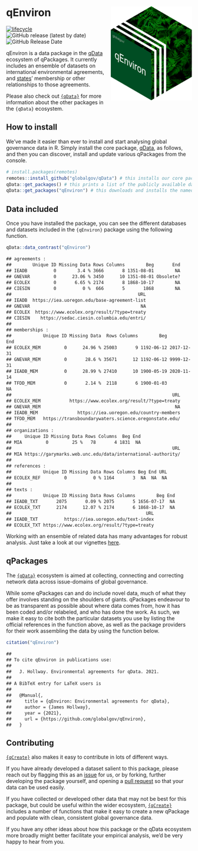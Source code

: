 
# qEnviron <img src="man/figures/qenviron_hexlogo.png" align="right" width="220"/>

<!-- badges: start -->

[![lifecycle](https://img.shields.io/badge/lifecycle-experimental-orange.svg)](https://www.tidyverse.org/lifecycle/#experimental)
![GitHub release (latest by
date)](https://img.shields.io/github/v/release/globalgov/qEnviron)
![GitHub Release
Date](https://img.shields.io/github/release-date/globalgov/qEnviron)
<!-- badges: end -->

qEnviron is a data package in the
[qData](https://github.com/globalgov/qData) ecosystem of qPackages. It
currently includes an ensemble of datasets on international
environmental agreements, and
[states](https://github.com/globalgov/qStates)’ membership or other
relationships to those agreements.

Please also check out [`{qData}`](https://github.com/globalgov) for more
information about the other packages in the `{qData}` ecosystem.

## How to install

We’ve made it easier than ever to install and start analysing global
governance data in R. Simply install the core package,
[qData](https://github.com/globalgov/qData), as follows, and then you
can discover, install and update various qPackages from the console.

``` r
# install.packages(remotes)
remotes::install_github("globalgov/qData") # this installs our core package, the only one you need to do independently
qData::get_packages() # this prints a list of the publicly available data packages currently available
qData::get_packages("qEnviron") # this downloads and installs the named package
```

## Data included

Once you have installed the package, you can see the different databases
and datasets included in the `{qEnviron}` package using the following
function.

``` r
qData::data_contrast("qEnviron")
```

    ## agreements :
    ##        Unique ID Missing Data Rows Columns        Beg       End
    ## IEADB          0        3.4 % 3666       8 1351-08-01        NA
    ## GNEVAR         0      23.06 % 3450      10 1351-08-01 Obsolete?
    ## ECOLEX         0       6.65 % 2174       8 1868-10-17        NA
    ## CIESIN         0          0 %  666       5       1868        NA
    ##                                                URL
    ## IEADB  https://iea.uoregon.edu/base-agreement-list
    ## GNEVAR                                          NA
    ## ECOLEX  https://www.ecolex.org/result/?type=treaty
    ## CIESIN    https://sedac.ciesin.columbia.edu/entri/
    ## 
    ## memberships :
    ##            Unique ID Missing Data  Rows Columns        Beg        End
    ## ECOLEX_MEM         0      24.96 % 25003       9 1192-06-12 2017-12-31
    ## GNEVAR_MEM         0       28.6 % 35671      12 1192-06-12 9999-12-31
    ## IEADB_MEM          0      28.99 % 27410      10 1900-05-19 2020-11-14
    ## TFDD_MEM           0       2.14 %  2118       6 1900-01-03         NA
    ##                                                             URL
    ## ECOLEX_MEM           https://www.ecolex.org/result/?type=treaty
    ## GNEVAR_MEM                                                   NA
    ## IEADB_MEM               https://iea.uoregon.edu/country-members
    ## TFDD_MEM   https://transboundarywaters.science.oregonstate.edu/
    ## 
    ## organizations :
    ##     Unique ID Missing Data Rows Columns  Beg End
    ## MIA         0         25 %   78       4 1831  NA
    ##                                                             URL
    ## MIA https://garymarks.web.unc.edu/data/international-authority/
    ## 
    ## references :
    ##            Unique ID Missing Data Rows Columns Beg End URL
    ## ECOLEX_REF         0          0 % 1164       3  NA  NA  NA
    ## 
    ## texts :
    ##            Unique ID Missing Data Rows Columns        Beg End
    ## IEADB_TXT       2075       0.09 % 2075       5 1656-07-17  NA
    ## ECOLEX_TXT      2174      12.07 % 2174       6 1868-10-17  NA
    ##                                                   URL
    ## IEADB_TXT          https://iea.uoregon.edu/text-index
    ## ECOLEX_TXT https://www.ecolex.org/result/?type=treaty

Working with an ensemble of related data has many advantages for robust
analysis. Just take a look at our vignettes
[here](https://globalgov.github.io/qData/articles/user.html).

## qPackages

The [`{qData}`](https://github.com/globalgov/qData) ecosystem is aimed
at collecting, connecting and correcting network data across
issue-domains of global governance.

While some qPackages can and do include novel data, much of what they
offer involves standing on the shoulders of giants. qPackages endeavour
to be as transparent as possible about where data comes from, how it has
been coded and/or relabeled, and who has done the work. As such, we make
it easy to cite both the particular datasets you use by listing the
official references in the function above, as well as the package
providers for their work assembling the data by using the function
below.

``` r
citation("qEnviron")
```

    ## 
    ## To cite qEnviron in publications use:
    ## 
    ##   J. Hollway. Environmental agreements for qData. 2021.
    ## 
    ## A BibTeX entry for LaTeX users is
    ## 
    ##   @Manual{,
    ##     title = {qEnviron: Environmental agreements for qData},
    ##     author = {James Hollway},
    ##     year = {2021},
    ##     url = {https://github.com/globalgov/qEnviron},
    ##   }

## Contributing

[`{qCreate}`](https://github.com/globalgov/qCreate) also makes it easy
to contribute in lots of different ways.

If you have already developed a dataset salient to this package, please
reach out by flagging this as an
[issue](https://github.com/globalgov/qEnviron/issues) for us, or by
forking, further developing the package yourself, and opening a [pull
request](https://github.com/globalgov/qEnviron/pulls) so that your data
can be used easily.

If you have collected or developed other data that may not be best for
this package, but could be useful within the wider ecosystem,
[`{qCreate}`](https://github.com/globalgov/qData) includes a number of
functions that make it easy to create a new qPackage and populate with
clean, consistent global governance data.

If you have any other ideas about how this package or the qData
ecosystem more broadly might better facilitate your empirical analysis,
we’d be very happy to hear from you.
